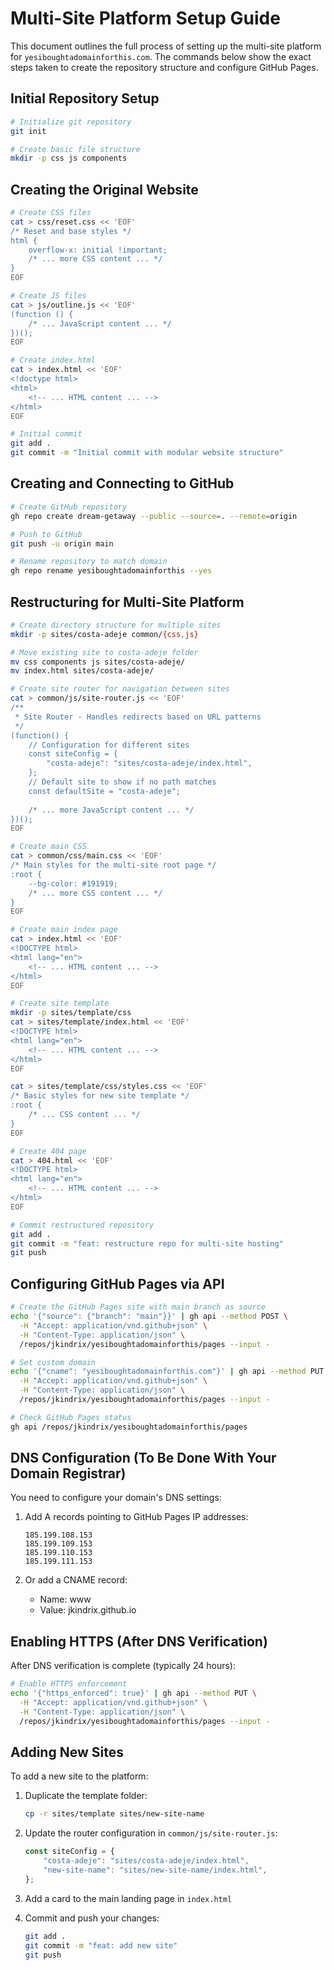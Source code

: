 # Multi-Site Platform Setup Guide

This document outlines the full process of setting up the multi-site platform for `yesiboughtadomainforthis.com`. The commands below show the exact steps taken to create the repository structure and configure GitHub Pages.

## Initial Repository Setup

```bash
# Initialize git repository
git init

# Create basic file structure
mkdir -p css js components
```

## Creating the Original Website

```bash
# Create CSS files
cat > css/reset.css << 'EOF'
/* Reset and base styles */
html {
    overflow-x: initial !important;
    /* ... more CSS content ... */
}
EOF

# Create JS files
cat > js/outline.js << 'EOF'
(function () { 
    /* ... JavaScript content ... */
})();
EOF

# Create index.html
cat > index.html << 'EOF'
<!doctype html>
<html>
    <!-- ... HTML content ... -->
</html>
EOF

# Initial commit
git add .
git commit -m "Initial commit with modular website structure"
```

## Creating and Connecting to GitHub

```bash
# Create GitHub repository
gh repo create dream-getaway --public --source=. --remote=origin

# Push to GitHub
git push -u origin main

# Rename repository to match domain
gh repo rename yesiboughtadomainforthis --yes
```

## Restructuring for Multi-Site Platform

```bash
# Create directory structure for multiple sites
mkdir -p sites/costa-adeje common/{css,js}

# Move existing site to costa-adeje folder
mv css components js sites/costa-adeje/
mv index.html sites/costa-adeje/

# Create site router for navigation between sites
cat > common/js/site-router.js << 'EOF'
/**
 * Site Router - Handles redirects based on URL patterns
 */
(function() {
    // Configuration for different sites
    const siteConfig = {
        "costa-adeje": "sites/costa-adeje/index.html",
    };
    // Default site to show if no path matches
    const defaultSite = "costa-adeje";
    
    /* ... more JavaScript content ... */
})();
EOF

# Create main CSS
cat > common/css/main.css << 'EOF'
/* Main styles for the multi-site root page */
:root {
    --bg-color: #191919;
    /* ... more CSS content ... */
}
EOF

# Create main index page
cat > index.html << 'EOF'
<!DOCTYPE html>
<html lang="en">
    <!-- ... HTML content ... -->
</html>
EOF

# Create site template
mkdir -p sites/template/css
cat > sites/template/index.html << 'EOF'
<!DOCTYPE html>
<html lang="en">
    <!-- ... HTML content ... -->
</html>
EOF

cat > sites/template/css/styles.css << 'EOF'
/* Basic styles for new site template */
:root {
    /* ... CSS content ... */
}
EOF

# Create 404 page
cat > 404.html << 'EOF'
<!DOCTYPE html>
<html lang="en">
    <!-- ... HTML content ... -->
</html>
EOF

# Commit restructured repository
git add .
git commit -m "feat: restructure repo for multi-site hosting"
git push
```

## Configuring GitHub Pages via API

```bash
# Create the GitHub Pages site with main branch as source
echo '{"source": {"branch": "main"}}' | gh api --method POST \
  -H "Accept: application/vnd.github+json" \
  -H "Content-Type: application/json" \
  /repos/jkindrix/yesiboughtadomainforthis/pages --input -

# Set custom domain
echo '{"cname": "yesiboughtadomainforthis.com"}' | gh api --method PUT \
  -H "Accept: application/vnd.github+json" \
  -H "Content-Type: application/json" \
  /repos/jkindrix/yesiboughtadomainforthis/pages --input -

# Check GitHub Pages status
gh api /repos/jkindrix/yesiboughtadomainforthis/pages
```

## DNS Configuration (To Be Done With Your Domain Registrar)

You need to configure your domain's DNS settings:

1. Add A records pointing to GitHub Pages IP addresses:
   ```
   185.199.108.153
   185.199.109.153
   185.199.110.153
   185.199.111.153
   ```

2. Or add a CNAME record:
   - Name: www
   - Value: jkindrix.github.io

## Enabling HTTPS (After DNS Verification)

After DNS verification is complete (typically 24 hours):

```bash
# Enable HTTPS enforcement
echo '{"https_enforced": true}' | gh api --method PUT \
  -H "Accept: application/vnd.github+json" \
  -H "Content-Type: application/json" \
  /repos/jkindrix/yesiboughtadomainforthis/pages --input -
```

## Adding New Sites

To add a new site to the platform:

1. Duplicate the template folder:
   ```bash
   cp -r sites/template sites/new-site-name
   ```

2. Update the router configuration in `common/js/site-router.js`:
   ```javascript
   const siteConfig = {
       "costa-adeje": "sites/costa-adeje/index.html",
       "new-site-name": "sites/new-site-name/index.html",
   };
   ```

3. Add a card to the main landing page in `index.html`

4. Commit and push your changes:
   ```bash
   git add .
   git commit -m "feat: add new site"
   git push
   ```